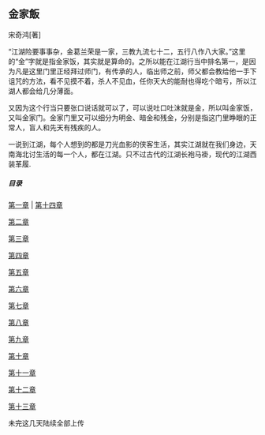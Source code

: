 ## 金家飯
宋奇鸿[著]

“江湖险要事事杂，金葛兰荣是一家，三教九流七十二，五行八作八大家。”这里的“金”字就是指金家饭，其实就是算命的。之所以能在江湖行当中排名第一，是因为凡是这里门里正经拜过师门，有传承的人，临出师之前，师父都会教给他一手下诅咒的方法，看不见摸不着，杀人不见血，任你天大的能耐也得吃个暗亏，所以江湖人都会给几分薄面。

又因为这个行当只要张口说话就可以了，可以说吐口吐沫就是金，所以叫金家饭，又叫金家门。金家门里又可以细分为明金、暗金和残金，分别是指这门里睁眼的正常人，盲人和先天有残疾的人。

一说到江湖，每个人想到的都是刀光血影的侠客生活，其实江湖就在我们身边，天南海北讨生活的每一个人，都在江湖。只不过古代的江湖长袍马褂，现代的江湖西装革履.

##### 目录
[第一章](第一章.md)                       |   [第十四章](第十四章.md)

[第二章](第二章.md)

[第三章](第三章.md)

[第四章](第四章.md)

[第五章](第五章.md)

[第六章](第六章.md)

[第七章](第七章.md)

[第八章](第八章.md)

[第九章](第九章.md)

[第十章](第十章.md)

[第十一章](第十一章.md)

[第十二章](第十二章.md)

[第十三章](第十三章.md)



未完这几天陆续全部上传
